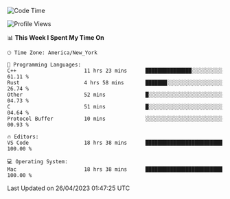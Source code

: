 <!--START_SECTION:waka-->
![Code Time](http://img.shields.io/badge/Code%20Time-351%20hrs%2053%20mins-blue)

![Profile Views](http://img.shields.io/badge/Profile%20Views-44-blue)

📊 **This Week I Spent My Time On** 

```text
🕑︎ Time Zone: America/New_York

💬 Programming Languages: 
C++                      11 hrs 23 mins      ███████████████░░░░░░░░░░   61.11 % 
Rust                     4 hrs 58 mins       ███████░░░░░░░░░░░░░░░░░░   26.74 % 
Other                    52 mins             █░░░░░░░░░░░░░░░░░░░░░░░░   04.73 % 
C                        51 mins             █░░░░░░░░░░░░░░░░░░░░░░░░   04.64 % 
Protocol Buffer          10 mins             ░░░░░░░░░░░░░░░░░░░░░░░░░   00.93 % 

🔥 Editors: 
VS Code                  18 hrs 38 mins      █████████████████████████   100.00 % 

💻 Operating System: 
Mac                      18 hrs 38 mins      █████████████████████████   100.00 % 
```


 Last Updated on 26/04/2023 01:47:25 UTC
<!--END_SECTION:waka-->
